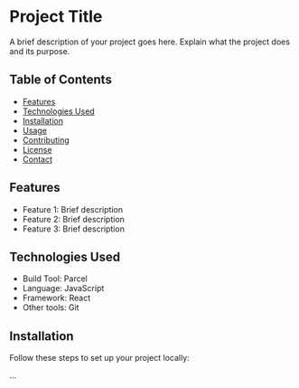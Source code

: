 # Project Title

A brief description of your project goes here. Explain what the project does and its purpose.

## Table of Contents

- [Features](#features)
- [Technologies Used](#technologies-used)
- [Installation](#installation)
- [Usage](#usage)
- [Contributing](#contributing)
- [License](#license)
- [Contact](#contact)

## Features

- Feature 1: Brief description
- Feature 2: Brief description
- Feature 3: Brief description

## Technologies Used

- Build Tool: Parcel
- Language: JavaScript
- Framework: React
- Other tools: Git

## Installation

Follow these steps to set up your project locally:

...
